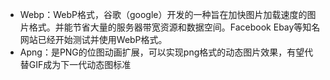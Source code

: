 - Webp：WebP格式，谷歌（google）开发的一种旨在加快图片加载速度的图片格式。并能节省大量的服务器带宽资源和数据空间。Facebook Ebay等知名网站已经开始测试并使用WebP格式。
- Apng：是PNG的位图动画扩展，可以实现png格式的动态图片效果，有望代替GIF成为下一代动态图标准